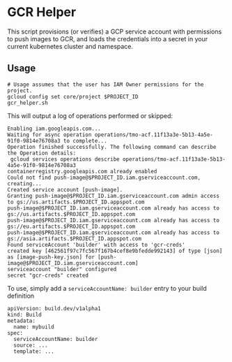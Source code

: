 # GCR Helper

This script provisions (or verifies) a GCP service account with
permissions to push images to GCR, and loads the credentials into a
secret in your current kubernetes cluster and namespace.


## Usage

```shell
# Usage assumes that the user has IAM Owner permissions for the project.
gcloud config set core/project $PROJECT_ID
gcr_helper.sh
```

This will output a log of operations performed or skipped:

```
Enabling iam.googleapis.com...
Waiting for async operation operations/tmo-acf.11f13a3e-5b13-4a5e-91f0-9814e76708a3 to complete...
Operation finished successfully. The following command can describe the Operation details:
 gcloud services operations describe operations/tmo-acf.11f13a3e-5b13-4a5e-91f0-9814e76708a3
containerregistry.googleapis.com already enabled
Could not find push-image@$PROJECT_ID.iam.gserviceaccount.com, creating...
Created service account [push-image].
Granting push-image@$PROJECT_ID.iam.gserviceaccount.com admin access to gs://us.artifacts.$PROJECT_ID.appspot.com
push-image@$PROJECT_ID.iam.gserviceaccount.com already has access to gs://us.artifacts.$PROJECT_ID.appspot.com
push-image@$PROJECT_ID.iam.gserviceaccount.com already has access to gs://eu.artifacts.$PROJECT_ID.appspot.com
push-image@$PROJECT_ID.iam.gserviceaccount.com already has access to gs://asia.artifacts.$PROJECT_ID.appspot.com
Found serviceAccount 'builder' with access to 'gcr-creds'
created key [462561f97c7fc567f167b4cef8e9bfedde992143] of type [json] as [image-push-key.json] for [push-image@$PROJECT_ID.iam.gserviceaccount.com]
serviceaccount "builder" configured
secret "gcr-creds" created
```

To use, simply add a `serviceAccountName: builder` entry to your build definition

```yaml:
apiVersion: build.dev/v1alpha1
kind: Build
metadata:
  name: mybuild
spec:
  serviceAccountName: builder
  source: ...
  template: ...
```
